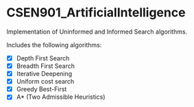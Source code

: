 # CSEN901_ArtificialIntelligence
Implementation of Uninformed and Informed Search algorithms.

Includes the following algorithms:
- [x] Depth First Search
- [x] Breadth First Search
- [x] Iterative Deepening
- [x] Uniform cost search
- [x] Greedy Best-First
- [x] A* (Two Admissible Heuristics)
